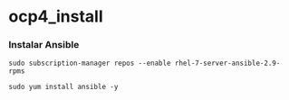 # ocp4_install

### Instalar Ansible

```
sudo subscription-manager repos --enable rhel-7-server-ansible-2.9-rpms

sudo yum install ansible -y
```